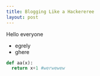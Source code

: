 ```yaml
---
title: Blogging Like a Hackereree
layout: post
---
```


Hello everyone

+ egrely
+ ghere

```python
def aa(x):
  return x+1 #werwewew
```
